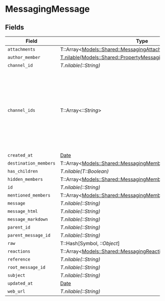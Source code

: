 # MessagingMessage


## Fields

| Field                                                                                                                          | Type                                                                                                                           | Required                                                                                                                       | Description                                                                                                                    |
| ------------------------------------------------------------------------------------------------------------------------------ | ------------------------------------------------------------------------------------------------------------------------------ | ------------------------------------------------------------------------------------------------------------------------------ | ------------------------------------------------------------------------------------------------------------------------------ |
| `attachments`                                                                                                                  | T::Array<[Models::Shared::MessagingAttachment](../../models/shared/messagingattachment.md)>                                    | :heavy_minus_sign:                                                                                                             | N/A                                                                                                                            |
| `author_member`                                                                                                                | [T.nilable(Models::Shared::PropertyMessagingMessageAuthorMember)](../../models/shared/propertymessagingmessageauthormember.md) | :heavy_minus_sign:                                                                                                             | N/A                                                                                                                            |
| `channel_id`                                                                                                                   | *T.nilable(::String)*                                                                                                          | :heavy_minus_sign:                                                                                                             | N/A                                                                                                                            |
| `channel_ids`                                                                                                                  | T::Array<*::String*>                                                                                                           | :heavy_minus_sign:                                                                                                             | Represents the IDs of all channels to which the message is sent. Identifies the channels where the message is posted.          |
| `created_at`                                                                                                                   | [Date](https://ruby-doc.org/stdlib-2.6.1/libdoc/date/rdoc/Date.html)                                                           | :heavy_minus_sign:                                                                                                             | N/A                                                                                                                            |
| `destination_members`                                                                                                          | T::Array<[Models::Shared::MessagingMember](../../models/shared/messagingmember.md)>                                            | :heavy_minus_sign:                                                                                                             | N/A                                                                                                                            |
| `has_children`                                                                                                                 | *T.nilable(T::Boolean)*                                                                                                        | :heavy_minus_sign:                                                                                                             | N/A                                                                                                                            |
| `hidden_members`                                                                                                               | T::Array<[Models::Shared::MessagingMember](../../models/shared/messagingmember.md)>                                            | :heavy_minus_sign:                                                                                                             | N/A                                                                                                                            |
| `id`                                                                                                                           | *T.nilable(::String)*                                                                                                          | :heavy_minus_sign:                                                                                                             | N/A                                                                                                                            |
| `mentioned_members`                                                                                                            | T::Array<[Models::Shared::MessagingMember](../../models/shared/messagingmember.md)>                                            | :heavy_minus_sign:                                                                                                             | N/A                                                                                                                            |
| `message`                                                                                                                      | *T.nilable(::String)*                                                                                                          | :heavy_minus_sign:                                                                                                             | N/A                                                                                                                            |
| `message_html`                                                                                                                 | *T.nilable(::String)*                                                                                                          | :heavy_minus_sign:                                                                                                             | N/A                                                                                                                            |
| `message_markdown`                                                                                                             | *T.nilable(::String)*                                                                                                          | :heavy_minus_sign:                                                                                                             | N/A                                                                                                                            |
| `parent_id`                                                                                                                    | *T.nilable(::String)*                                                                                                          | :heavy_minus_sign:                                                                                                             | N/A                                                                                                                            |
| `parent_message_id`                                                                                                            | *T.nilable(::String)*                                                                                                          | :heavy_minus_sign:                                                                                                             | N/A                                                                                                                            |
| `raw`                                                                                                                          | T::Hash[Symbol, *::Object*]                                                                                                    | :heavy_minus_sign:                                                                                                             | N/A                                                                                                                            |
| `reactions`                                                                                                                    | T::Array<[Models::Shared::MessagingReaction](../../models/shared/messagingreaction.md)>                                        | :heavy_minus_sign:                                                                                                             | N/A                                                                                                                            |
| `reference`                                                                                                                    | *T.nilable(::String)*                                                                                                          | :heavy_minus_sign:                                                                                                             | N/A                                                                                                                            |
| `root_message_id`                                                                                                              | *T.nilable(::String)*                                                                                                          | :heavy_minus_sign:                                                                                                             | N/A                                                                                                                            |
| `subject`                                                                                                                      | *T.nilable(::String)*                                                                                                          | :heavy_minus_sign:                                                                                                             | N/A                                                                                                                            |
| `updated_at`                                                                                                                   | [Date](https://ruby-doc.org/stdlib-2.6.1/libdoc/date/rdoc/Date.html)                                                           | :heavy_minus_sign:                                                                                                             | N/A                                                                                                                            |
| `web_url`                                                                                                                      | *T.nilable(::String)*                                                                                                          | :heavy_minus_sign:                                                                                                             | N/A                                                                                                                            |